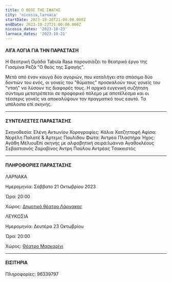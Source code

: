 ```yaml
---
title: Ο ΘΕΟΣ ΤΗΣ ΣΦΑΓΗΣ
city: 'nicosia,larnaca'
startDate: 2023-10-20T21:00:00.000Z
endDate: 2023-10-22T21:00:00.000Z
nicosia_dates: '2023-10-23'
larnaca_dates: '2023-10-21'
---
```


#### ΛΙΓΑ ΛΟΓΙΑ ΓΙΑ ΤΗΝ ΠΑΡΑΣΤΑΣΗ

Η Θεατρική Ομάδα Tabula Rasa παρουσιάζει το θεατρικό έργο της Γιασμίνα Ρεζά "Ο θεός της Σφαγής".

Μετά από έναν καυγά δύο αγοριών, που καταλήγει στο σπάσιμο δύο δοντιών του ενός, οι γονείς του "θύματος" προσκαλούν τους γονείς του "νταή" να λύσουν τις διαφορές τους. Η αρχικά ευγενική συζήτηση σύντομα μετατρέπεται σε προφορικό πόλεμο με αποτέλεσμα και οι τέσσερις γονείς να αποκαλύψουν τον πραγματικό τους εαυτό. Τα υπόλοιπα επί σκηνής.

***

#### ΣΥΝΤΕΛΕΣΤΕΣ ΠΑΡΑΣΤΑΣΗΣ

Σκηνοθεσία: Ελένη Αντωνίου
Χορογραφίες: Κάλια Χατζηττοφή
Αφίσα: Νεφέλη Παλατέ & Άρτεμις Παυλίδου
Φώτα: Άντρεα Πλαστήρα
Ήχος: Αγάθη ΜέλιουΕπί σκηνής με αλφαβητική σειρά:Ιωάννα Αγαθοκλέους
Σεβαστιανός Ζαραβίνος
Άντρη Παύλου
Αντρέας Τσακκιστός

***

#### ΠΛΗΡΟΦΟΡΙΕΣ ΠΑΡΑΣΤΑΣΗΣ

ΛΑΡΝΑΚΑ

Ημερομηνία: Σάββατο 21 Οκτωβρίου 2023

Ώρα: 20:00

Χώρος: [Δημοτικό θέατρο Λάρνακας](https://www.google.gr/maps/place/%CE%94%CE%B7%CE%BC%CE%BF%CF%84%CE%B9%CE%BA%CF%8C+%CE%98%CE%AD%CE%B1%CF%84%CF%81%CE%BF+%CE%9B%CE%AC%CF%81%CE%BD%CE%B1%CE%BA%CE%B1%CF%82/@34.9160579,33.6238212,17z/data=!3m1!4b1!4m6!3m5!1s0x14e08357d0583743:0x9596f1dd1e03bce6!8m2!3d34.9160535!4d33.6263961!16s%2Fg%2F11h7y1sd99?hl=el\&entry=ttu)

ΛΕΥΚΩΣΙΑ

Ημερομηνία: Δευτέρα 23 Οκτωβρίου

Ώρα: 20:00

Χώρος: [Θέατρο Μασκαρίνι](https://www.google.gr/maps/place/%CE%98%CE%AD%CE%B1%CF%84%CF%81%CE%BF+%CE%9C%CE%B1%CF%83%CE%BA%CE%B1%CF%81%CE%AF%CE%BD%CE%B9/@35.1186769,33.3738911,17z/data=!3m1!4b1!4m6!3m5!1s0x14de190879b8036b:0xa61c1fbebbf53da8!8m2!3d35.1186726!4d33.378762!16s%2Fg%2F11jy3pmbk5?hl=el\&entry=ttu)

***

#### ΕΙΣΙΤΗΡΙΑ


Πληροφορίες: 96339797
